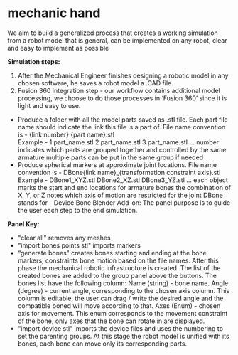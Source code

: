  # mechanic hand

We aim to build a generalized process that creates a working simulation from a robot model that is general, can be implemented on any robot, clear and easy to implement as possible


**Simulation steps:**

1) After the Mechanical Engineer finishes designing a robotic model in any chosen software, he saves a robot model a .CAD file.
2) Fusion 360 integration step - our workflow contains additional model processing, we choose to do those processes in ‘Fusion 360’ since it is light and easy to use.
- Produce a folder with all the model parts saved as .stl file. Each part file name should indicate the link this file is a part of. 
File name convention is - {link number} {part name}.stl  
Example - 
1 part_name.stl
2 part_name.stl
3 part_name.stl
… 
number indicates which parts are grouped together and controlled by the same armature
multiple parts can be put in the same group if needed
- Produce spherical markers at approximate joint locations. 
File name convention is - DBone{link name}_{transformation constraint axis}.stl  
Example - 
DBone1_XYZ.stl
DBone2_XZ.stl
DBone3_YZ.stl
… 
each object marks the start and end locations for armature bones
the combination of X, Y, or Z notes which axis of motion are restricted for the joint
DBone stands for - Device Bone
Blender Add-on: 
The panel purpose is to guide the user each step to the end simulation.

**Panel Key:**

- "clear all" removes any meshes
- "import bones points stl" imports markers
- “generate bones" creates bones starting and ending at the bone markers, constraints bone motion based on the file names. After this phase the mechanical robotic infrastructure is created. 
The list of the created bones are added to the group panel above the buttons. 
The bones list have the following column:
Name (string) - bone name.
Angle (degree) - current angle, corresponding to the chosen axis column. This column is editable, the user can drag / write the desired angle and the compatible boned will move according to that. 
Axes (Enum) - chosen axis for movement. This enum corresponds to the movement constraint of the bone, only axes that the bone can rotate in are displayed. 
- "import device stl" imports the device files and uses the numbering to set the parenting groups. At this stage the robot model is unified with its bones, each bone can move only its corresponding parts.
